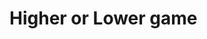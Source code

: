 # Higher or Lower game

<!-- Import the random module -->
<!-- Use randint to generate a random integer  -->

